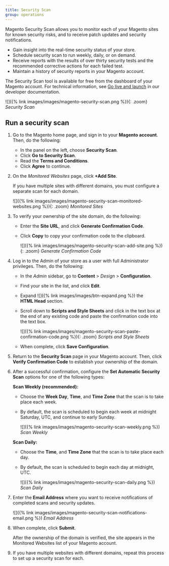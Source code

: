 ```yaml
---
title: Security Scan
group: operations
---
```


Magento Security Scan allows you to monitor each of your Magento sites for known security risks, and to receive patch updates and security notifications.

- Gain insight into the real-time security status of your store.
- Schedule security scan to run weekly, daily, or on demand.
- Receive reports with the results of over thirty security tests and the recommended corrective actions for each failed test.
- Maintain a history of security reports in your Magento account.

The Security Scan tool is available for free from the dashboard of your Magento account. For technical information, see [Go live and launch][1] in our developer documentation.

![]({% link images/images/magento-security-scan.png %}){: .zoom}
_Security Scan_

## Run a security scan

1. Go to the Magento home page, and sign in to your **Magento account**. Then, do the following:

   - In the panel on the left, choose **Security Scan**.
   - Click **Go to Security Scan**.
   - Read the **Terms and Conditions**.
   - Click **Agree** to continue.

1. On the _Monitored Websites_ page, click **+Add Site**.

    If you have multiple sites with different domains, you must configure a separate scan for each domain.

    ![]({% link images/images/magento-security-scan-monitored-websites.png %}){: .zoom}
    _Monitored Sites_

1. To verify your ownership of the site domain, do the following:

   - Enter the **Site URL**, and click **Generate Confirmation Code**.
   - Click **Copy** to copy your confirmation code to the clipboard.

      ![]({% link images/images/magento-security-scan-add-site.png %}){: .zoom}
      _Generate Confirmation Code_

1. Log in to the Admin of your store as a user with full Administrator privileges. Then, do the following:

   - In the _Admin_ sidebar, go to **Content** > _Design_ > **Configuration**.
   - Find your site in the list, and click **Edit**.
   - Expand ![]({% link images/images/btn-expand.png %}) the **HTML Head** section.
   - Scroll down to **Scripts and Style Sheets** and click in the text box at the end of any existing code and paste the confirmation code into the text box.

        ![]({% link images/images/magento-security-scan-paste-confirmation-code.png %}){: .zoom}
        _Scripts and Style Sheets_

   - When complete, click **Save Configuration**.

1. Return to the **Security Scan** page in your Magento account. Then, click **Verify Confirmation Code** to establish your ownership of the domain.

1. After a successful confirmation, configure the **Set Automatic Security Scan** options for one of the following types:

   **Scan Weekly (recommended):**

   - Choose the **Week Day**, **Time**, and **Time Zone** that the scan is to take place each week.
   - By default, the scan is scheduled to begin each week at midnight Saturday, UTC, and continue to early Sunday.

      ![]({% link images/images/magento-security-scan-weekly.png %})
        _Scan Weekly_

   **Scan Daily:**

   - Choose the **Time**, and **Time Zone** that the scan is to take place each day.
   - By default, the scan is scheduled to begin each day at midnight, UTC.

      ![]({% link images/images/magento-security-scan-daily.png %})
        _Scan Daily_

1. Enter the **Email Address** where you want to receive notifications of completed scans and security updates.

    ![]({% link images/images/magento-security-scan-notifications-email.png %})
    _Email Address_

1. When complete, click **Submit**.

    After the ownership of the domain is verified, the site appears in the Monitored Websites list of your Magento account.

1. If you have multiple websites with different domains, repeat this process to set up a security scan for each.

[1]: https://devdocs.magento.com/guides/v2.3/cloud/live/live.html#security-scan
